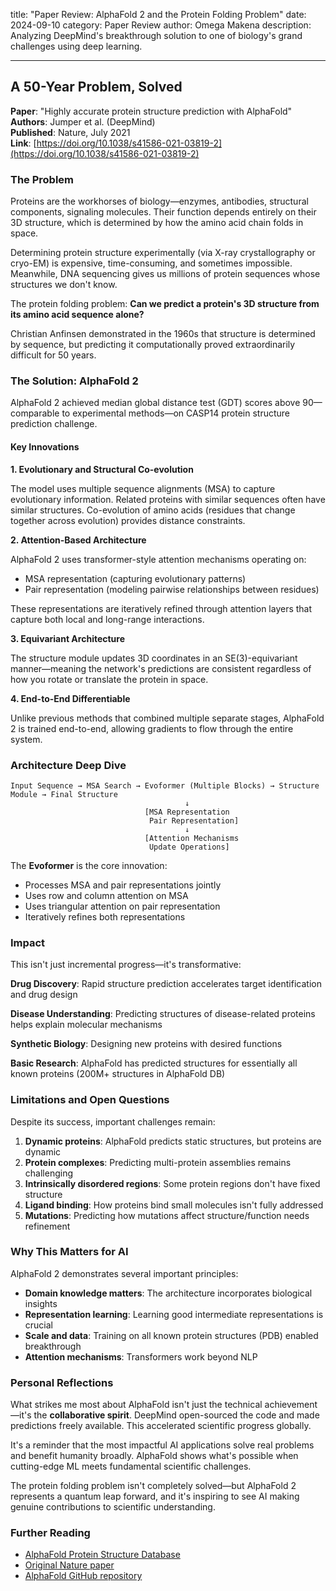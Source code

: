 title: "Paper Review: AlphaFold 2 and the Protein Folding Problem"
date: 2024-09-10
category: Paper Review
author: Omega Makena
description: Analyzing DeepMind's breakthrough solution to one of biology's grand challenges using deep learning.

---

## A 50-Year Problem, Solved

**Paper**: "Highly accurate protein structure prediction with AlphaFold"  
**Authors**: Jumper et al. (DeepMind)  
**Published**: Nature, July 2021  
**Link**: [https://doi.org/10.1038/s41586-021-03819-2](https://doi.org/10.1038/s41586-021-03819-2)

### The Problem

Proteins are the workhorses of biology—enzymes, antibodies, structural components, signaling molecules. Their function depends entirely on their 3D structure, which is determined by how the amino acid chain folds in space.

Determining protein structure experimentally (via X-ray crystallography or cryo-EM) is expensive, time-consuming, and sometimes impossible. Meanwhile, DNA sequencing gives us millions of protein sequences whose structures we don't know.

The protein folding problem: **Can we predict a protein's 3D structure from its amino acid sequence alone?**

Christian Anfinsen demonstrated in the 1960s that structure is determined by sequence, but predicting it computationally proved extraordinarily difficult for 50 years.

### The Solution: AlphaFold 2

AlphaFold 2 achieved median global distance test (GDT) scores above 90—comparable to experimental methods—on CASP14 protein structure prediction challenge.

#### Key Innovations

**1. Evolutionary and Structural Co-evolution**

The model uses multiple sequence alignments (MSA) to capture evolutionary information. Related proteins with similar sequences often have similar structures. Co-evolution of amino acids (residues that change together across evolution) provides distance constraints.

**2. Attention-Based Architecture**

AlphaFold 2 uses transformer-style attention mechanisms operating on:
- MSA representation (capturing evolutionary patterns)
- Pair representation (modeling pairwise relationships between residues)

These representations are iteratively refined through attention layers that capture both local and long-range interactions.

**3. Equivariant Architecture**

The structure module updates 3D coordinates in an SE(3)-equivariant manner—meaning the network's predictions are consistent regardless of how you rotate or translate the protein in space.

**4. End-to-End Differentiable**

Unlike previous methods that combined multiple separate stages, AlphaFold 2 is trained end-to-end, allowing gradients to flow through the entire system.

### Architecture Deep Dive

```
Input Sequence → MSA Search → Evoformer (Multiple Blocks) → Structure Module → Final Structure
                                       ↓
                              [MSA Representation
                               Pair Representation]
                                       ↓
                              [Attention Mechanisms
                               Update Operations]
```

The **Evoformer** is the core innovation:
- Processes MSA and pair representations jointly
- Uses row and column attention on MSA
- Uses triangular attention on pair representation
- Iteratively refines both representations

### Impact

This isn't just incremental progress—it's transformative:

**Drug Discovery**: Rapid structure prediction accelerates target identification and drug design

**Disease Understanding**: Predicting structures of disease-related proteins helps explain molecular mechanisms

**Synthetic Biology**: Designing new proteins with desired functions

**Basic Research**: AlphaFold has predicted structures for essentially all known proteins (200M+ structures in AlphaFold DB)

### Limitations and Open Questions

Despite its success, important challenges remain:

1. **Dynamic proteins**: AlphaFold predicts static structures, but proteins are dynamic
2. **Protein complexes**: Predicting multi-protein assemblies remains challenging
3. **Intrinsically disordered regions**: Some protein regions don't have fixed structure
4. **Ligand binding**: How proteins bind small molecules isn't fully addressed
5. **Mutations**: Predicting how mutations affect structure/function needs refinement

### Why This Matters for AI

AlphaFold 2 demonstrates several important principles:

- **Domain knowledge matters**: The architecture incorporates biological insights
- **Representation learning**: Learning good intermediate representations is crucial
- **Scale and data**: Training on all known protein structures (PDB) enabled breakthrough
- **Attention mechanisms**: Transformers work beyond NLP

### Personal Reflections

What strikes me most about AlphaFold isn't just the technical achievement—it's the **collaborative spirit**. DeepMind open-sourced the code and made predictions freely available. This accelerated scientific progress globally.

It's a reminder that the most impactful AI applications solve real problems and benefit humanity broadly. AlphaFold shows what's possible when cutting-edge ML meets fundamental scientific challenges.

The protein folding problem isn't completely solved—but AlphaFold 2 represents a quantum leap forward, and it's inspiring to see AI making genuine contributions to scientific understanding.

### Further Reading

- [AlphaFold Protein Structure Database](https://alphafold.ebi.ac.uk/)
- [Original Nature paper](https://doi.org/10.1038/s41586-021-03819-2)
- [AlphaFold GitHub repository](https://github.com/deepmind/alphafold)



